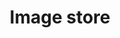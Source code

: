 ---
title: "Image store"
excerpt: "This tool allows you to upload an image to the website's image store, or find one that has already been uploaded."
layout: tools--images
collection: tools
redirect_from: /images/tools
breadcrumbs-override: true
breadcrumbs:
- title: Home
  url: "https://www.civilservice.lgbt/"
- title: Tools
  url: "https://www.civilservice.lgbt/tools/"
---